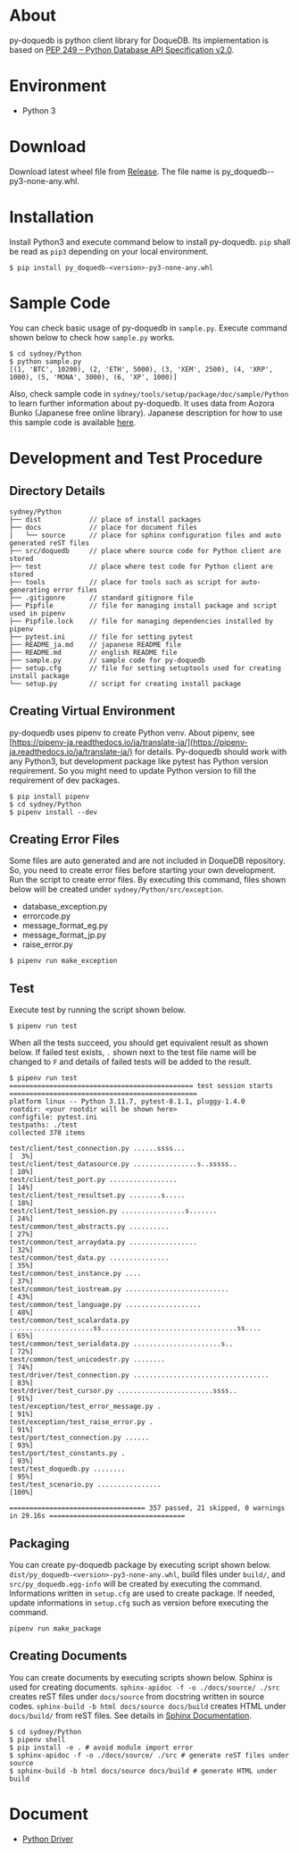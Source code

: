 # About

py-doquedb is python client library for DoqueDB. Its implementation is based on [PEP 249 – Python Database API Specification v2.0](https://peps.python.org/pep-0249/).

# Environment

- Python 3

# Download

Download latest wheel file from [Release](https://github.com/DoqueDB/doquedb/releases). The file name is py_doquedb-<version>-py3-none-any.whl.

# Installation

Install Python3 and execute command below to install py-doquedb.
`pip` shall be read as `pip3` depending on your local environment.

```
$ pip install py_doquedb-<version>-py3-none-any.whl
```

# Sample Code

You can check basic usage of py-doquedb in `sample.py`.
Execute command shown below to check how `sample.py` works.

```
$ cd sydney/Python
$ python sample.py
[(1, 'BTC', 10200), (2, 'ETH', 5000), (3, 'XEM', 2500), (4, 'XRP', 1000), (5, 'MONA', 3000), (6, 'XP', 1000)]
```

Also, check sample code in `sydney/tools/setup/package/doc/sample/Python` to learn further information about py-doquedb. It uses data from Aozora Bunko (Japanese free online library). Japanese description for how to use this sample code is available [here](https://doquedb.github.io/doquedb/howtouse.html#sec6).

# Development and Test Procedure

## Directory Details

```
sydney/Python
├── dist            // place of install packages
├── docs            // place for document files
|   └── source      // place for sphinx configuration files and auto generated reST files
├── src/doquedb     // place where source code for Python client are stored
├── test            // place where test code for Python client are stored
├── tools           // place for tools such as script for auto-generating error files
├── .gitigonre      // standard gitignore file
├── Pipfile         // file for managing install package and script used in pipenv
├── Pipfile.lock    // file for managing dependencies installed by pipenv
├── pytest.ini      // file for setting pytest
├── README_ja.md    // japanese README file
├── README.md       // english README file
├── sample.py       // sample code for py-doquedb
├── setup.cfg       // file for setting setuptools used for creating install package
└── setup.py        // script for creating install package
```

## Creating Virtual Environment

py-doquedb uses pipenv to create Python venv. About pipenv, see [https://pipenv-ja.readthedocs.io/ja/translate-ja/](https://pipenv-ja.readthedocs.io/ja/translate-ja/) for details.
Py-doquedb should work with any Python3, but development package like pytest has Python version requirement. So you might need to update Python version to fill the requirement of dev packages.

```
$ pip install pipenv
$ cd sydney/Python
$ pipenv install --dev
```

## Creating Error Files

Some files are auto generated and are not included in DoqueDB repository. So, you need to create error files before starting your own development. Run the script to create error files. By executing this command, files shown below will be created under `sydney/Python/src/exception`.

- database_exception.py
- errorcode.py
- message_format_eg.py
- message_format_jp.py
- raise_error.py

```
$ pipenv run make_exception
```

## Test

Execute test by running the script shown below.

```
$ pipenv run test
```

When all the tests succeed, you should get equivalent result as shown below. If failed test exists, `.` shown next to the test file name will be changed to `F` and details of failed tests will be added to the result.

```
$ pipenv run test
============================================== test session starts ===============================================
platform linux -- Python 3.11.7, pytest-8.1.1, pluggy-1.4.0
rootdir: <your rootdir will be shown here>
configfile: pytest.ini
testpaths: ./test
collected 378 items

test/client/test_connection.py ......ssss...                                                               [  3%]
test/client/test_datasource.py ................s..sssss..                                                  [ 10%]
test/client/test_port.py .................                                                                 [ 14%]
test/client/test_resultset.py ........s.....                                                               [ 18%]
test/client/test_session.py ................s.......                                                       [ 24%]
test/common/test_abstracts.py ..........                                                                   [ 27%]
test/common/test_arraydata.py .................                                                            [ 32%]
test/common/test_data.py ...............                                                                   [ 35%]
test/common/test_instance.py ....                                                                          [ 37%]
test/common/test_iostream.py ..........................                                                    [ 43%]
test/common/test_language.py ...................                                                           [ 48%]
test/common/test_scalardata.py .....................ss..................................ss....             [ 65%]
test/common/test_serialdata.py ......................s..                                                   [ 72%]
test/common/test_unicodestr.py ........                                                                    [ 74%]
test/driver/test_connection.py ..................................                                          [ 83%]
test/driver/test_cursor.py ........................ssss..                                                  [ 91%]
test/exception/test_error_message.py .                                                                     [ 91%]
test/exception/test_raise_error.py .                                                                       [ 91%]
test/port/test_connection.py ......                                                                        [ 93%]
test/port/test_constants.py .                                                                              [ 93%]
test/test_doquedb.py ........                                                                              [ 95%]
test/test_scenario.py ................                                                                     [100%]

================================== 357 passed, 21 skipped, 0 warnings in 29.16s ==================================
```

## Packaging

You can create py-doquedb package by executing script shown below. `dist/py_doquedb-<version>-py3-none-any.whl`, build files under `build/`, and `src/py_doquedb.egg-info` will be created by executing the command. Informations written in `setup.cfg` are used to create package. If needed, update informations in `setup.cfg` such as version before executing the command.

```
pipenv run make_package
```

## Creating Documents

You can create documents by executing scripts shown below. Sphinx is used for creating documents. `sphinx-apidoc -f -o ./docs/source/ ./src` creates reST files under `docs/source` from docstring written in source codes. `sphinx-build -b html docs/source docs/build` creates HTML under `docs/build/` from reST files. See details in [Sphinx Documentation](https://www.sphinx-doc.org/en/master/index.html).

```
$ cd sydney/Python
$ pipenv shell
$ pip install -e . # avoid module import error
$ sphinx-apidoc -f -o ./docs/source/ ./src # generate reST files under source
$ sphinx-build -b html docs/source docs/build # generate HTML under build
```

# Document

- [Python Driver](https://doquedb.github.io/doquedb-pythondoc/pythondoc/index.html)
